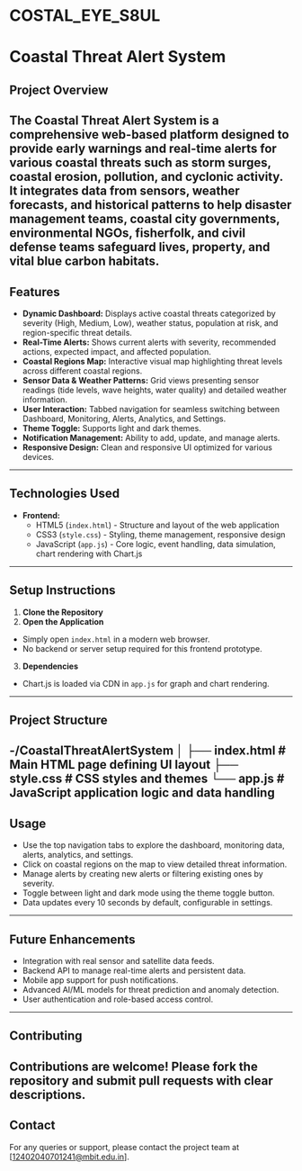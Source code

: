 # COSTAL_EYE_S8UL
# Coastal Threat Alert System
## Project Overview
The Coastal Threat Alert System is a comprehensive web-based platform designed to provide early warnings and real-time alerts for various coastal threats such as storm surges, coastal erosion, pollution, and cyclonic activity. It integrates data from sensors, weather forecasts, and historical patterns to help disaster management teams, coastal city governments, environmental NGOs, fisherfolk, and civil defense teams safeguard lives, property, and vital blue carbon habitats.
---
## Features
- **Dynamic Dashboard:** Displays active coastal threats categorized by severity (High, Medium, Low), weather status, population at risk, and region-specific threat details.
- **Real-Time Alerts:** Shows current alerts with severity, recommended actions, expected impact, and affected population.
- **Coastal Regions Map:** Interactive visual map highlighting threat levels across different coastal regions.
- **Sensor Data & Weather Patterns:** Grid views presenting sensor readings (tide levels, wave heights, water quality) and detailed weather information.
- **User Interaction:** Tabbed navigation for seamless switching between Dashboard, Monitoring, Alerts, Analytics, and Settings.
- **Theme Toggle:** Supports light and dark themes.
- **Notification Management:** Ability to add, update, and manage alerts.
- **Responsive Design:** Clean and responsive UI optimized for various devices.
---
## Technologies Used

- **Frontend:**
  - HTML5 (`index.html`) - Structure and layout of the web application
  - CSS3 (`style.css`) - Styling, theme management, responsive design
  - JavaScript (`app.js`) - Core logic, event handling, data simulation, chart rendering with Chart.js
---
## Setup Instructions
1. **Clone the Repository**
2. **Open the Application**
- Simply open `index.html` in a modern web browser.
- No backend or server setup required for this frontend prototype.
3. **Dependencies**
- Chart.js is loaded via CDN in `app.js` for graph and chart rendering.
---
## Project Structure
-/CoastalThreatAlertSystem
│
├── index.html # Main HTML page defining UI layout
├── style.css # CSS styles and themes
└── app.js # JavaScript application logic and data handling
---
## Usage
- Use the top navigation tabs to explore the dashboard, monitoring data, alerts, analytics, and settings.
- Click on coastal regions on the map to view detailed threat information.
- Manage alerts by creating new alerts or filtering existing ones by severity.
- Toggle between light and dark mode using the theme toggle button.
- Data updates every 10 seconds by default, configurable in settings.
---
## Future Enhancements
- Integration with real sensor and satellite data feeds.
- Backend API to manage real-time alerts and persistent data.
- Mobile app support for push notifications.
- Advanced AI/ML models for threat prediction and anomaly detection.
- User authentication and role-based access control.
---
## Contributing
Contributions are welcome! Please fork the repository and submit pull requests with clear descriptions.
---
## Contact
For any queries or support, please contact the project team at [12402040701241@mbit.edu.in].

